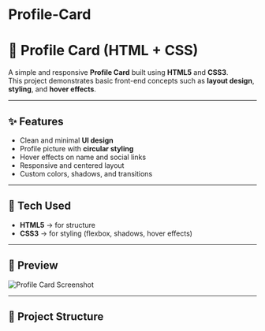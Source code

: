 # Profile-Card
# 📇 Profile Card (HTML + CSS)

A simple and responsive **Profile Card** built using **HTML5** and **CSS3**.  
This project demonstrates basic front-end concepts such as **layout design**, **styling**, and **hover effects**.

---

## ✨ Features
- Clean and minimal **UI design**  
- Profile picture with **circular styling**  
- Hover effects on name and social links  
- Responsive and centered layout  
- Custom colors, shadows, and transitions  

---

## 🔧 Tech Used
- **HTML5** → for structure  
- **CSS3** → for styling (flexbox, shadows, hover effects)  

---

## 📸 Preview
![Profile Card Screenshot](./image/mickey.jpeg)

---

## 📂 Project Structure
